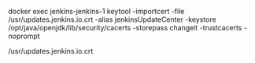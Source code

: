
docker exec jenkins-jenkins-1 keytool -importcert -file /usr/updates.jenkins.io.crt -alias jenkinsUpdateCenter -keystore /opt/java/openjdk/lib/security/cacerts -storepass changeit -trustcacerts -noprompt

/usr/updates.jenkins.io.crt

